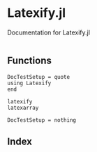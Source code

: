 # Latexify.jl

Documentation for Latexify.jl


```@contents
```

## Functions


```@meta
DocTestSetup = quote
using Latexify
end
```
```@docs
latexify
latexarray
```
```@meta
DocTestSetup = nothing
```

## Index
```@index
```
